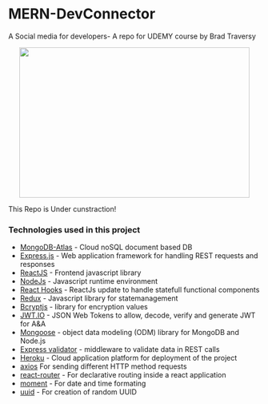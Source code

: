 # MERN-DevConnector

A Social media for developers- A repo for UDEMY course by Brad Traversy

<p align="center">
  <img width="460" height="300" src="https://github.com/majid-T/MERN-DevConnector/tbd.gif">
</p>
This Repo is Under cunstraction!

### Technologies used in this project

- [MongoDB-Atlas](https://www.mongodb.com/cloud/atlas) - Cloud noSQL document based DB
- [Express.js](http://expressjs.com/) - Web application framework for handling REST requests and responses
- [ReactJS](https://reactjs.org/) - Frontend javascript library
- [NodeJs](https://nodejs.org/) - Javascript runtime environment
- [React Hooks](https://reactjs.org/docs/hooks-intro.html) - ReactJs update to handle statefull functional components
- [Redux](https://redux.js.org/) - Javascript library for statemanagement
- [Bcryptjs](https://www.npmjs.com/package/bcryptjs) - library for encryption values
- [JWT.IO](https://jwt.io/) - JSON Web Tokens to allow, decode, verify and generate JWT for A&A
- [Mongoose](https://mongoosejs.com/) - object data modeling (ODM) library for MongoDB and Node.js
- [Express validator](https://express-validator.github.io/docs/) - middleware to validate data in REST calls
- [Heroku](https://www.heroku.com/) - Cloud application platform for deployment of the project
- [axios](https://www.npmjs.com/package/axios) For sending different HTTP method requests
- [react-router](https://reactrouter.com/) - For declarative routing inside a react application
- [moment](https://momentjs.com/) - For date and time formating
- [uuid](https://www.npmjs.com/package/uuid) - For creation of random UUID

